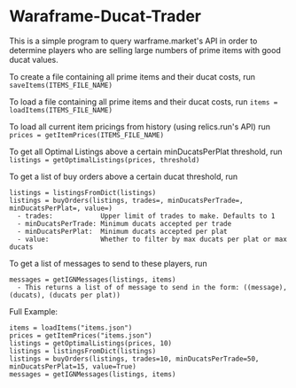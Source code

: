# Waraframe-Ducat-Trader

This is a simple program to query warframe.market's API in order to determine
players who are selling large numbers of prime items with good ducat values.

To create a file containing all prime items and their ducat costs, run 
`saveItems(ITEMS_FILE_NAME)`

To load a file containing all prime items and their ducat costs, run 
`items = loadItems(ITEMS_FILE_NAME)`

To load all current item pricings from history (using relics.run's API) run 
`prices = getItemPrices(ITEMS_FILE_NAME)`

To get all Optimal Listings above a certain minDucatsPerPlat threshold, run 
`listings = getOptimalListings(prices, threshold)`

To get a list of buy orders above a certain ducat threshold, run
```
listings = listingsFromDict(listings)
listings = buyOrders(listings, trades=, minDucatsPerTrade=, minDucatsPerPlat=, value=)
  - trades:            Upper limit of trades to make. Defaults to 1
  - minDucatsPerTrade: Minimum ducats accepted per trade
  - minDucatsPerPlat:  Minimum ducats accepted per plat
  - value:             Whether to filter by max ducats per plat or max ducats
```

To get a list of messages to send to these players, run 
```
messages = getIGNMessages(listings, items)
  - This returns a list of of message to send in the form: ((message), (ducats), (ducats per plat))
```

Full Example:
```
items = loadItems("items.json")
prices = getItemPrices("items.json")
listings = getOptimalListings(prices, 10)
listings = listingsFromDict(listings)
listings = buyOrders(listings, trades=10, minDucatsPerTrade=50, minDucatsPerPlat=15, value=True)
messages = getIGNMessages(listings, items)
```
